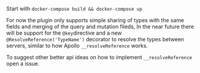 Start with `docker-compose build && docker-compose up`

For now the plugin only supports simple sharing of types with the same fields and merging of the query and mutation fileds,
In the near future there will be support for the `@key`directive and a new `@ResolveReference('TypeName')` decorator to resolve the types between servers, similar to how Apollo `__resolveReference` works.

To suggest other better api ideas on how to implement `__resolveReference` open a issue.